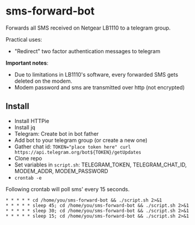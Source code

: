 # sms-forward-bot
Forwards all SMS received on Netgear LB1110 to a telegram group. 

Practical uses:
- "Redirect" two factor authentication messages to telegram

**Important notes**: 
- Due to limitations in LB1110's software, every forwarded SMS gets deleted on the modem.
- Modem password and sms are transmitted over http (not encrypted)

## Install

- Install HTTPie
- Install jq
- Telegram: Create bot in bot father
- Add bot to your telegram group (or create a new one)
- Gather chat id: `TOKEN="place token here" curl https://api.telegram.org/bot${TOKEN}/getUpdates`
- Clone repo
- Set variables in `script.sh`: TELEGRAM_TOKEN, TELEGRAM_CHAT_ID, MODEM_ADDR, MODEM_PASSWORD
- `crontab -e`

Following crontab will poll sms' every 15 seconds.
```
* * * * * cd /home/you/sms-forward-bot && ./script.sh 2>&1
* * * * * sleep 45; cd /home/you/sms-forward-bot && ./script.sh 2>&1
* * * * * sleep 30; cd /home/you/sms-forward-bot && ./script.sh 2>&1
* * * * * sleep 15; cd /home/you/sms-forward-bot && ./script.sh 2>&1
```
